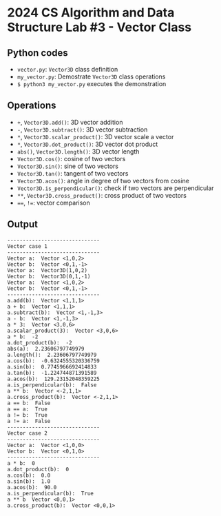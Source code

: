 # 2024 CS Algorithm and Data Structure Lab #3 - Vector Class
## Python codes
- `vector.py`: `Vector3D` class definition
- `my_vector.py`: Demostrate `Vector3D` class operations
- `$ python3 my_vector.py` executes the demonstration
## Operations
- `+`, `Vector3D.add()`: 3D vector addition
- `-`, `Vector3D.subtract()`: 3D vector subtraction
- `*`, `Vector3D.scalar_product()`: 3D vector scale a vector
- `*`, `Vector3D.dot_product()`: 3D vector dot product
- `abs()`, `Vector3D.length()`: 3D vector length
- `Vector3D.cos()`: cosine of two vectors
- `Vector3D.sin()`: sine of two vectors
- `Vector3D.tan()`: tangent of two vectors
- `Vector3D.acos()`: angle in degree of two vectors from cosine
- `Vector3D.is_perpendicular()`: check if two vectors are perpendicular
- `**`, `Vector3D.cross_product()`: cross product of two vectors
- `==`, `!=`: vector comparison
## Output
```
------------------------------
Vector case 1
------------------------------
Vector a:  Vector <1,0,2>
Vector b:  Vector <0,1,-1>
Vector a:  Vector3D(1,0,2)
Vector b:  Vector3D(0,1,-1)
Vector a:  Vector <1,0,2>
Vector b:  Vector <0,1,-1>
------------------------------
a.add(b):  Vector <1,1,1>
a + b:  Vector <1,1,1>
a.subtract(b):  Vector <1,-1,3>
a - b:  Vector <1,-1,3>
a * 3:  Vector <3,0,6>
a.scalar_product(3):  Vector <3,0,6>
a * b:  -2
a.dot_product(b):  -2
abs(a):  2.23606797749979
a.length():  2.23606797749979
a.cos(b):  -0.6324555320336759
a.sin(b):  0.7745966692414833
a.tan(b):  -1.224744871391589
a.acos(b):  129.23152048359225
a.is_perpendicular(b):  False
a ** b:  Vector <-2,1,1>
a.cross_product(b):  Vector <-2,1,1>
a == b:  False
a == a:  True
a != b:  True
a != a:  False
------------------------------
Vector case 2
------------------------------
Vector a:  Vector <1,0,0>
Vector b:  Vector <0,1,0>
------------------------------
a * b:  0
a.dot_product(b):  0
a.cos(b):  0.0
a.sin(b):  1.0
a.acos(b):  90.0
a.is_perpendicular(b):  True
a ** b  Vector <0,0,1>
a.cross_product(b):  Vector <0,0,1>
```
